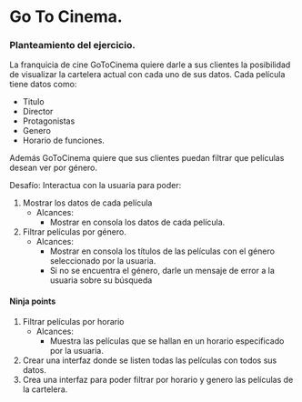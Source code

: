 # Go To Cinema.

### Planteamiento del ejercicio.

La franquicia de cine GoToCinema quiere darle a sus clientes la posibilidad de 
visualizar la cartelera actual con cada 
uno de sus datos. 
Cada película tiene datos como: 
* Titulo
* Director
* Protagonistas
* Genero
* Horario de funciones.

Además GoToCinema quiere que sus
clientes puedan filtrar que 
películas desean ver por género.

Desafío:
Interactua con la usuaria para poder:

1. Mostrar los datos de cada película
    - Alcances:
        * Mostrar en consola los datos de cada película.
2. Filtrar películas por género.
    - Alcances:
        * Mostrar en consola los títulos 
        de las películas con el género 
        seleccionado por la usuaria.
        * Si no se encuentra el género, darle un mensaje de error a la 
        usuaria sobre su búsqueda
#### Ninja points
1. Filtrar películas por horario
    - Alcances:
        * Muestra las películas que se 
        hallan en un horario especificado 
        por la usuaria. 
2. Crear una interfaz donde se listen todas las películas con todos sus datos. 
3. Crea una interfaz para poder filtrar por horario y genero las películas de la cartelera. 

    